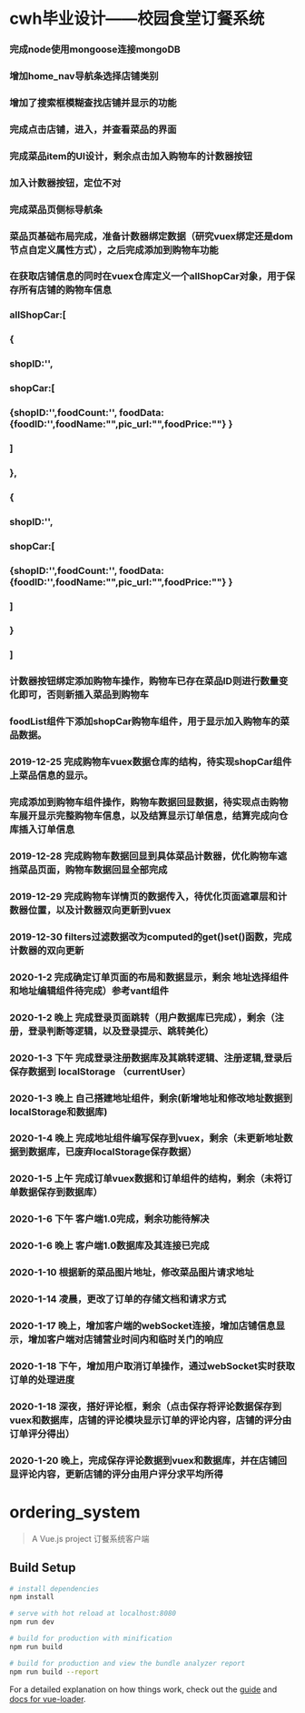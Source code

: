 # cwh毕业设计——校园食堂订餐系统

### 	完成node使用mongoose连接mongoDB

###   增加home_nav导航条选择店铺类别

###   增加了搜索框模糊查找店铺并显示的功能

###   完成点击店铺，进入，并查看菜品的界面

###   完成菜品item的UI设计，剩余点击加入购物车的计数器按钮

###   加入计数器按钮，定位不对    

###   完成菜品页侧标导航条

###   菜品页基础布局完成，准备计数器绑定数据（研究vuex绑定还是dom节点自定义属性方式），之后完成添加到购物车功能

###   在获取店铺信息的同时在vuex仓库定义一个allShopCar对象，用于保存所有店铺的购物车信息
###   allShopCar:[
###        {   
###            shopID:'',
###            shopCar:[
###                {shopID:'',foodCount:'',  foodData:{foodID:'',foodName:"",pic_url:"",foodPrice:""}  }
###            ]
###        },
###        {
###            shopID:'',
###            shopCar:[
###                {shopID:'',foodCount:'',  foodData:{foodID:'',foodName:"",pic_url:"",foodPrice:""}  }
###            ]
###        }
###    ]

###   计数器按钮绑定添加购物车操作，购物车已存在菜品ID则进行数量变化即可，否则新插入菜品到购物车

###   foodList组件下添加shopCar购物车组件，用于显示加入购物车的菜品数据。

###   2019-12-25 完成购物车vuex数据仓库的结构，待实现shopCar组件上菜品信息的显示。

###   完成添加到购物车组件操作，购物车数据回显数据，待实现点击购物车展开显示完整购物车信息，以及结算显示订单信息，结算完成向仓库插入订单信息

###   2019-12-28  完成购物车数据回显到具体菜品计数器，优化购物车遮挡菜品页面，购物车数据回显全部完成

###   2019-12-29  完成购物车详情页的数据传入，待优化页面遮罩层和计数器位置，以及计数器双向更新到vuex

###   2019-12-30  filters过滤数据改为computed的get()set()函数，完成计数器的双向更新

###   2020-1-2    完成确定订单页面的布局和数据显示，剩余 地址选择组件和地址编辑组件待完成）参考vant组件

###   2020-1-2 晚上 完成登录页面跳转（用户数据库已完成），剩余（注册，登录判断等逻辑，以及登录提示、跳转美化）

###   2020-1-3 下午 完成登录注册数据库及其跳转逻辑、注册逻辑,登录后保存数据到 localStorage （currentUser）

###   2020-1-3 晚上 自己搭建地址组件，剩余(新增地址和修改地址数据到localStorage和数据库)

###   2020-1-4 晚上 完成地址组件编写保存到vuex，剩余（未更新地址数据到数据库，已废弃localStorage保存数据）

###   2020-1-5 上午 完成订单vuex数据和订单组件的结构，剩余（未将订单数据保存到数据库）

###   2020-1-6 下午 客户端1.0完成，剩余功能待解决

###   2020-1-6 晚上 客户端1.0数据库及其连接已完成

###   2020-1-10 根据新的菜品图片地址，修改菜品图片请求地址

###   2020-1-14  凌晨，更改了订单的存储文档和请求方式

###   2020-1-17  晚上，增加客户端的webSocket连接，增加店铺信息显示，增加客户端对店铺营业时间内和临时关门的响应

###   2020-1-18  下午，增加用户取消订单操作，通过webSocket实时获取订单的处理进度

###   2020-1-18  深夜，搭好评论框，剩余（点击保存将评论数据保存到vuex和数据库，店铺的评论模块显示订单的评论内容，店铺的评分由订单评分得出）

###   2020-1-20  晚上，完成保存评论数据到vuex和数据库，并在店铺回显评论内容，更新店铺的评分由用户评分求平均所得

# ordering_system

> A Vue.js project  订餐系统客户端

## Build Setup

``` bash
# install dependencies
npm install

# serve with hot reload at localhost:8080
npm run dev

# build for production with minification
npm run build

# build for production and view the bundle analyzer report
npm run build --report
```

For a detailed explanation on how things work, check out the [guide](http://vuejs-templates.github.io/webpack/) and [docs for vue-loader](http://vuejs.github.io/vue-loader).
